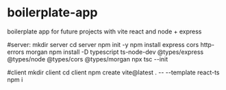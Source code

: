 # boilerplate-app
boilerplate app for future projects with vite react and node + express

#server:
mkdir server
cd server
npm init -y
npm install express cors http-errors morgan
npm install -D typescript ts-node-dev @types/express @types/node @types/cors @types/morgan
npx tsc --init

#client
mkdir client
cd client
npm create vite@latest . -- --template react-ts
npm i
